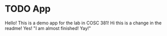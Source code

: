 # TODO App
Hello! This is a demo app for the lab in COSC 381!
Hi this is a change in the readme! Yes!
"I am almost finished! Yay!"
